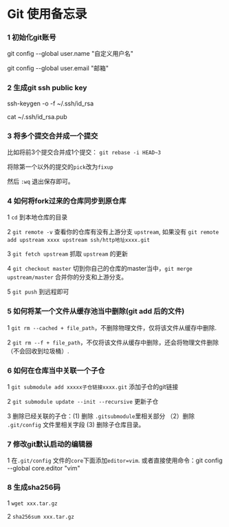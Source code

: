 # Git 使用备忘录

### 1 初始化git账号
git config --global user.name "自定义用户名"

git config --global user.email "邮箱"

### 2 生成git ssh public key
ssh-keygen -o -f ~/.ssh/id_rsa

cat ~/.ssh/id_rsa.pub 

### 3 将多个提交合并成一个提交
比如将前3个提交合并成1个提交： `git rebase -i HEAD~3`

将除第一个以外的提交的`pick`改为`fixup`

然后 `:wq` 退出保存即可。

### 4 如何将fork过来的仓库同步到原仓库
1 `cd` 到本地仓库的目录

2 `git remote -v` 查看你的仓库有没有上游分支 `upstream`, 如果没有 `git remote add upstream xxxx upstream ssh/http地址xxxx.git `

3 `git fetch upstream` 抓取  `upstream` 的更新

4 `git checkout master` 切到你自己的仓库的master当中，`git merge upstream/master` 合并你的分支和上游分支。

5 `git push` 到远程即可

### 5 如何将某一个文件从缓存池当中删除(git add 后的文件)
1 `git rm --cached + file_path`，不删除物理文件，仅将该文件从缓存中删除.

2 `git rm --f + file_path`，不仅将该文件从缓存中删除，还会将物理文件删除（不会回收到垃圾桶）.

### 6 如何在仓库当中关联一个子仓
1 `git submodule add xxxxx子仓链接xxxx.git` 添加子仓的git链接

2 `git submodule update --init --recursive` 更新子仓

3 删除已经关联的子仓：(1) 删除 `.gitsubmodule`里相关部分 （2）删除 `.git/config` 文件里相关字段 (3) 删除子仓库目录。

### 7 修改git默认启动的编辑器
1 在`.git/config` 文件的`core`下面添加`editor=vim`.  或者直接使用命令：git config --global core.editor "vim"

### 8 生成sha256码
1 `wget xxx.tar.gz`

2 `sha256sum xxx.tar.gz`
